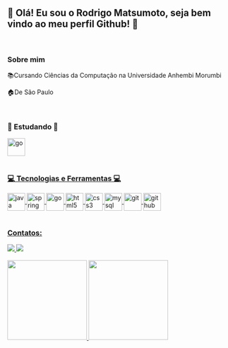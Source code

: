 ## 👋 Olá! Eu sou o Rodrigo Matsumoto, seja bem vindo ao meu perfil Github! 👋
<br>

### Sobre mim 
<div>
 <p>📚Cursando Ciências da Computação na Universidade Anhembi Morumbi</p>
 <p>🏠De São Paulo</p>
</div><br>

### 🌱 Estudando 🌱
 
<div style="display: inline_block">
  <a href="https://github.com/RodrigoMatsumoto">
  <img align="center" alt="go" width="40" height="40" src="https://cdn.jsdelivr.net/gh/devicons/devicon/icons/go/go-original-wordmark.svg"/>
</div><br>
                                                                                                                      

                                                                                                                      
### 💻 Tecnologias e Ferramentas 💻
<div>
  <a href="https://github.com/RodrigoMatsumoto">
  <img align="center" alt="java" width="40" height="40" src="https://cdn.jsdelivr.net/gh/devicons/devicon/icons/java/java-original-wordmark.svg"/>
  <img align="center" alt="spring" width="40" height="40" src="https://cdn.jsdelivr.net/gh/devicons/devicon/icons/spring/spring-original-wordmark.svg"/>
  <img align="center" alt="go" width="40" height="40" src="https://cdn.jsdelivr.net/gh/devicons/devicon/icons/go/go-original-wordmark.svg"/>
  <img align="center" alt="html5" width="40" height="40" src="https://cdn.jsdelivr.net/gh/devicons/devicon/icons/html5/html5-plain-wordmark.svg"/>
  <img align="center" alt="css3" width="40" height="40" src="https://cdn.jsdelivr.net/gh/devicons/devicon/icons/css3/css3-plain-wordmark.svg"/>
  <img align="center" alt="mysql" width="40" height="40" src="https://cdn.jsdelivr.net/gh/devicons/devicon/icons/mysql/mysql-original-wordmark.svg"/>
  <img align="center" alt="git" width="40" height="40" src="https://cdn.jsdelivr.net/gh/devicons/devicon/icons/git/git-plain-wordmark.svg"/>
  <img align="center" alt="github" width="40" height="40" src="https://cdn.jsdelivr.net/gh/devicons/devicon/icons/github/github-original-wordmark.svg"/>
</div><br>
                                                                                                                      
### Contatos:
<div>
  <a href = "mailto:rodrigo.matsumoto87@gmail.com">
    <img src="https://img.shields.io/badge/Gmail-D14836?style=for-the-badge&logo=gmail&logoColor=white" target="_blank">
  </a>
  <a href="https://www.linkedin.com/in/rodrigo-matsumoto-37ab1713a/" target="_blank">
    <img src="https://img.shields.io/badge/-LinkedIn-%230077B5?style=for-the-badge&logo=linkedin&logoColor=white" target="_blank">
  </a>   
</div><br>
                                                                                                                      
<div>
  <a href="https://github.com/RodrigoMatsumoto">
  <img height="180em" src="https://github-readme-stats.vercel.app/api/top-langs/?username=RodrigoMatsumoto&layout=compact&langs_count=7&theme=merko"/>
  <img height="180em" src="https://github-readme-stats.vercel.app/api?username=RodrigoMatsumoto&show_icons=true&theme=merko&include_all_commits=true&count_private=true"/>
</div>                     
